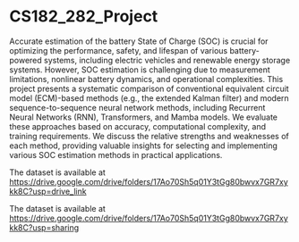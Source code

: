 # CS182_282_Project

Accurate estimation of the battery State of Charge (SOC) is crucial for optimizing the performance, safety, and lifespan of various battery-powered systems, including electric vehicles and renewable energy storage systems. However, SOC estimation is challenging due to measurement limitations, nonlinear battery dynamics, and operational complexities. This project presents a systematic comparison of conventional equivalent circuit model (ECM)-based methods (e.g., the extended Kalman filter) and modern sequence-to-sequence neural network methods, including Recurrent Neural Networks (RNN), Transformers, and Mamba models. We evaluate these approaches based on accuracy, computational complexity, and training requirements. We discuss the relative strengths and weaknesses of each method, providing valuable insights for selecting and implementing various SOC estimation methods in practical applications.

The dataset is available at https://drive.google.com/drive/folders/17Ao70Sh5q01Y3tGg80bwvx7GR7xykk8C?usp=drive_link

The dataset is available at https://drive.google.com/drive/folders/17Ao70Sh5q01Y3tGg80bwvx7GR7xykk8C?usp=sharing
